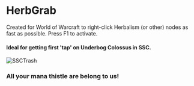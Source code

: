 # HerbGrab
Created for World of Warcraft to right-click Herbalism (or other) nodes as fast as possible. Press F1 to activate.

#### Ideal for getting first 'tap' on Underbog Colossus in SSC.

![SSCTrash](https://user-images.githubusercontent.com/42287509/135736471-722e9565-f118-4d87-9a1d-5889cc5b26b7.jpg)
### All your mana thistle are belong to us!
